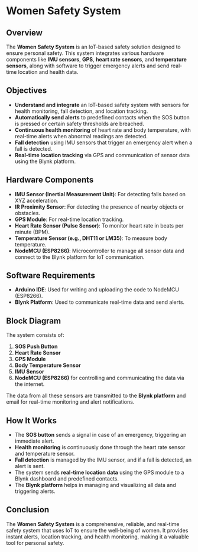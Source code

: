 # Women Safety System

## Overview
The **Women Safety System** is an IoT-based safety solution designed to ensure personal safety. This system integrates various hardware components like **IMU sensors**, **GPS**, **heart rate sensors**, and **temperature sensors**, along with software to trigger emergency alerts and send real-time location and health data.

## Objectives
- **Understand and integrate** an IoT-based safety system with sensors for health monitoring, fall detection, and location tracking.
- **Automatically send alerts** to predefined contacts when the SOS button is pressed or certain safety thresholds are breached.
- **Continuous health monitoring** of heart rate and body temperature, with real-time alerts when abnormal readings are detected.
- **Fall detection** using IMU sensors that trigger an emergency alert when a fall is detected.
- **Real-time location tracking** via GPS and communication of sensor data using the Blynk platform.

## Hardware Components
- **IMU Sensor (Inertial Measurement Unit)**: For detecting falls based on XYZ acceleration.
- **IR Proximity Sensor**: For detecting the presence of nearby objects or obstacles.
- **GPS Module**: For real-time location tracking.
- **Heart Rate Sensor (Pulse Sensor)**: To monitor heart rate in beats per minute (BPM).
- **Temperature Sensor (e.g., DHT11 or LM35)**: To measure body temperature.
- **NodeMCU (ESP8266)**: Microcontroller to manage all sensor data and connect to the Blynk platform for IoT communication.

## Software Requirements
- **Arduino IDE**: Used for writing and uploading the code to NodeMCU (ESP8266).
- **Blynk Platform**: Used to communicate real-time data and send alerts.

## Block Diagram
The system consists of:
1. **SOS Push Button**
2. **Heart Rate Sensor**
3. **GPS Module**
4. **Body Temperature Sensor**
5. **IMU Sensor**
6. **NodeMCU (ESP8266)** for controlling and communicating the data via the internet.

The data from all these sensors are transmitted to the **Blynk platform** and email for real-time monitoring and alert notifications.

## How It Works
- The **SOS button** sends a signal in case of an emergency, triggering an immediate alert.
- **Health monitoring** is continuously done through the heart rate sensor and temperature sensor.
- **Fall detection** is managed by the IMU sensor, and if a fall is detected, an alert is sent.
- The system sends **real-time location data** using the GPS module to a Blynk dashboard and predefined contacts.
- The **Blynk platform** helps in managing and visualizing all data and triggering alerts.

## Conclusion
The **Women Safety System** is a comprehensive, reliable, and real-time safety system that uses IoT to ensure the well-being of women. It provides instant alerts, location tracking, and health monitoring, making it a valuable tool for personal safety.

